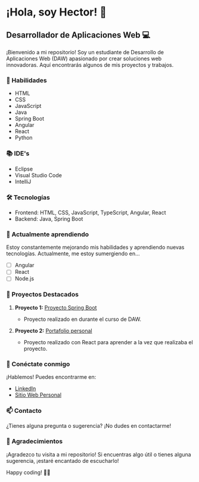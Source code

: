 # ¡Hola, soy Hector! 👋

## Desarrollador de Aplicaciones Web 💻

¡Bienvenido a mi repositorio! Soy un estudiante de Desarrollo de Aplicaciones Web (DAW) apasionado por crear soluciones web innovadoras. Aquí encontrarás algunos de mis proyectos y trabajos.

### 🚀 Habilidades

- HTML
- CSS
- JavaScript
- Java
- Spring Boot
- Angular
- React
- Python

### 📚 IDE's
- Eclipse
- Visual Studio Code
- IntelliJ

### 🛠️ Tecnologías

- Frontend: HTML, CSS, JavaScript, TypeScript, Angular, React
- Backend: Java, Spring Boot

### 🌱 Actualmente aprendiendo

Estoy constantemente mejorando mis habilidades y aprendiendo nuevas tecnologías. Actualmente, me estoy sumergiendo en...

- [ ] Angular
- [ ] React
- [ ] Node.js

### 📂 Proyectos Destacados

1. **Proyecto 1:** [Proyecto Spring Boot](https://github.com/Haktor23/ActividadDWES_futbol_mysql)
   - Proyecto realizado en durante el curso de DAW.
     
1. **Proyecto 2:** [Portafolio personal](https://github.com/Haktor23/Portafolio_Personal)
   - Proyecto realizado con React para aprender a la vez que realizaba el proyecto.


### 🤝 Conéctate conmigo

¡Hablemos! Puedes encontrarme en:

- [LinkedIn](https://www.linkedin.com/in/hector-burgos-mart%C3%AD-39ab182b0/)
- [Sitio Web Personal](https://hectorbm-portfolio.vercel.app/)

### 📫 Contacto

¿Tienes alguna pregunta o sugerencia? ¡No dudes en contactarme!

### 🙏 Agradecimientos

¡Agradezco tu visita a mi repositorio! Si encuentras algo útil o tienes alguna sugerencia, ¡estaré encantado de escucharlo!

Happy coding! 👨‍💻
